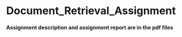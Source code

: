 # Document_Retrieval_Assignment <br>

#### Assignment description and assignment report are in the pdf files
